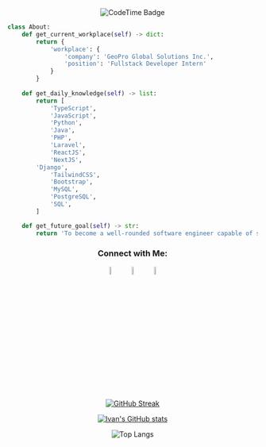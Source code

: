<div align="center">    
	<img href="https://codetime.dev" alt="CodeTime Badge" src="https://img.shields.io/endpoint?style=social&color=222&url=https%3A%2F%2Fapi.codetime.dev%2Fshield%3Fid%3D24066%26project%3D%26in=0">
</div>
 
```python 
class About:
    def get_current_workplace(self) -> dict:
        return { 
            'workplace': { 
                'company': 'GeoPro Global Solutions Inc.',
                'position': 'Fullstack Developer Intern'  
            }  
        } 
  
    def get_daily_knowledge(self) -> list:  
        return [
            'TypeScript',
            'JavaScript',
            'Python',
            'Java',
            'PHP',
            'Laravel',
            'ReactJS',
            'NextJS',
	    'Django',
            'TailwindCSS',
            'Bootstrap',
            'MySQL',
            'PostgreSQL',
            'SQL',
        ]

    def get_future_goal(self) -> str:
        return 'To become a well-rounded software engineer capable of solving real-world problems.'

```



<div align="center">
	
  <h3>Connect with Me:</h3>

[<img src="https://img.icons8.com/fluent/48/000000/facebook-new.png" width="6.5%%"/>](https://www.facebook.com/profile.php?id=100007615364945)  &nbsp; [<img src="https://img.icons8.com/fluent/48/000000/instagram-new.png" width="6.5%"/>](https://www.instagram.com/jhn.ivn/)  &nbsp; <a href="mailto:magtoto599@gmail.com"> <img src="https://img.icons8.com/fluent/48/000000/gmail.png" width="6.5%"/>


[![GitHub Streak](https://streak-stats.demolab.com?user=rukavain&theme=calm)](https://git.io/streak-stats)

[![Ivan's GitHub stats](https://github-readme-stats.vercel.app/api?username=rukavain)](https://github.com/rukavain/github-readme-stats)

![Top Langs](https://github-readme-stats.vercel.app/api/top-langs/?username=rukavain&layout=compact)
</div>
